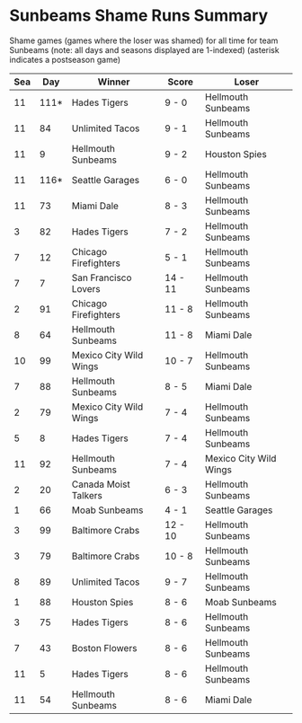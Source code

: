 # Sunbeams Shame Runs Summary



Shame games (games where the loser was shamed) for all time for team Sunbeams (note: all days and seasons displayed are 1-indexed) (asterisk indicates a postseason game)


| Sea | Day | Winner | Score | Loser | 
| ------ |------ |------ |------ |------ |
| 11 | 111* | Hades Tigers | 9 - 0 | Hellmouth Sunbeams | 
| 11 | 84 | Unlimited Tacos | 9 - 1 | Hellmouth Sunbeams | 
| 11 | 9 | Hellmouth Sunbeams | 9 - 2 | Houston Spies | 
| 11 | 116* | Seattle Garages | 6 - 0 | Hellmouth Sunbeams | 
| 11 | 73 | Miami Dale | 8 - 3 | Hellmouth Sunbeams | 
| 3 | 82 | Hades Tigers | 7 - 2 | Hellmouth Sunbeams | 
| 7 | 12 | Chicago Firefighters | 5 - 1 | Hellmouth Sunbeams | 
| 7 | 7 | San Francisco Lovers | 14 - 11 | Hellmouth Sunbeams | 
| 2 | 91 | Chicago Firefighters | 11 - 8 | Hellmouth Sunbeams | 
| 8 | 64 | Hellmouth Sunbeams | 11 - 8 | Miami Dale | 
| 10 | 99 | Mexico City Wild Wings | 10 - 7 | Hellmouth Sunbeams | 
| 7 | 88 | Hellmouth Sunbeams | 8 - 5 | Miami Dale | 
| 2 | 79 | Mexico City Wild Wings | 7 - 4 | Hellmouth Sunbeams | 
| 5 | 8 | Hades Tigers | 7 - 4 | Hellmouth Sunbeams | 
| 11 | 92 | Hellmouth Sunbeams | 7 - 4 | Mexico City Wild Wings | 
| 2 | 20 | Canada Moist Talkers | 6 - 3 | Hellmouth Sunbeams | 
| 1 | 66 | Moab Sunbeams | 4 - 1 | Seattle Garages | 
| 3 | 99 | Baltimore Crabs | 12 - 10 | Hellmouth Sunbeams | 
| 3 | 79 | Baltimore Crabs | 10 - 8 | Hellmouth Sunbeams | 
| 8 | 89 | Unlimited Tacos | 9 - 7 | Hellmouth Sunbeams | 
| 1 | 88 | Houston Spies | 8 - 6 | Moab Sunbeams | 
| 3 | 75 | Hades Tigers | 8 - 6 | Hellmouth Sunbeams | 
| 7 | 43 | Boston Flowers | 8 - 6 | Hellmouth Sunbeams | 
| 11 | 5 | Hades Tigers | 8 - 6 | Hellmouth Sunbeams | 
| 11 | 54 | Hellmouth Sunbeams | 8 - 6 | Miami Dale | 


